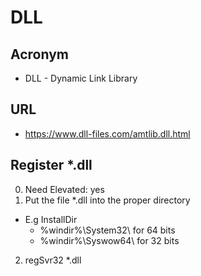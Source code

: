 # DLL

## Acronym
* DLL - Dynamic Link Library

## URL
* https://www.dll-files.com/amtlib.dll.html

## Register *.dll
0) Need Elevated: yes
1) Put the file *.dll into the proper directory 
  * E.g InstallDir
    * %windir%\System32\ for 64 bits
    * %windir%\Syswow64\ for 32 bits
2) regSvr32 *.dll

